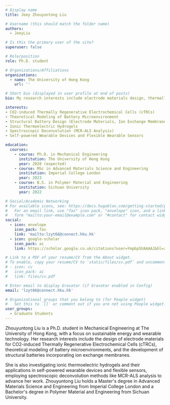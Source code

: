 ```yaml
---
# Display name
title: Joey Zhouyuntong Liu

# Username (this should match the folder name)
authors:
  - JoeyLiu

# Is this the primary user of the site?
superuser: false

# Role/position
role: Ph.D. student

# Organizations/Affiliations
organizations:
  - name: The University of Hong Kong
    url: ''

# Short bio (displayed in user profile at end of posts)
bio: My research interests include electrode materials design, thermally regenerative cell, ionic thermoelectric hydrogels, and flexible wearable devices.

interests:
- CO2-induced Thermally Regenerative Electrochemical Cells (cTRCs)
- Theoretical Modeling of Battery Microenvironment
- Structural Battery Design (Electrode Materials, Ion Exchange Membranes)
- Ionic Thermoelectric Hydrogels
- Spectroscopic Deconvolution (MCR-ALS Analysis)
- Self-powered Wearable Devices and Flexible Wearable Sensors

education:
  courses:
    - course: Ph.D. in Mechanical Engineering
      institution: The University of Hong Kong
      year: 2028 (expected)
    - course: MSc in Advanced Materials Science and Engineering
      institution: Imperial College London
      year: 2023
    - course: B.S. in Polymer Material and Engineering
      institution: Sichuan University
      year: 2022

# Social/Academic Networking
# For available icons, see: https://docs.hugoblox.com/getting-started/page-builder/#icons
#   For an email link, use "fas" icon pack, "envelope" icon, and a link in the
#   form "mailto:your-email@example.com" or "#contact" for contact widget.
social:
  - icon: envelope
    icon_pack: fas
    link: 'mailto:lzyt66@connect.hku.hk'
  - icon: google-scholar
    icon_pack: ai
    link: https://scholar.google.co.uk/citations?user=Ympbp5UAAAAJ&hl=zh-CN

# Link to a PDF of your resume/CV from the About widget.
# To enable, copy your resume/CV to `static/files/cv.pdf` and uncomment the lines below.
# - icon: cv
#   icon_pack: ai
#   link: files/cv.pdf

# Enter email to display Gravatar (if Gravatar enabled in Config)
email: 'lzyt66@connect.hku.hk'

# Organizational groups that you belong to (for People widget)
#   Set this to `[]` or comment out if you are not using People widget.
user_groups:
  - Graduate Students
---
```


Zhouyuntong Liu is a Ph.D. student in Mechanical Engineering at The University of Hong Kong, with a focus on sustainable energy and wearable technology. Her research interests include the design of electrode materials for CO2-induced Thermally Regenerative Electrochemical Cells (cTRCs), theoretical modeling of battery microenvironments, and the development of structural batteries incorporating ion exchange membranes.  

She is also investigating ionic thermoelectric hydrogels and their applications in self-powered wearable devices and flexible sensors, employing spectroscopic deconvolution methods like MCR-ALS analysis to advance her work. Zhouyuntong Liu holds a Master's degree in Advanced Materials Science and Engineering from Imperial College London and a Bachelor's degree in Polymer Material and Engineering from Sichuan University.